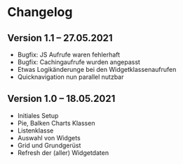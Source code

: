 Changelog
=========


Version 1.1 – 27.05.2021
--------------------------

- Bugfix: JS Aufrufe waren fehlerhaft
- Bugfix: Cachingaufrufe wurden angepasst
- Etwas Logikänderunge bei den Widgetklassenaufrufen
- Quicknavigation nun parallel nutzbar

Version 1.0 – 18.05.2021
--------------------------

- Initiales Setup
- Pie, Balken Charts Klassen
- Listenklasse
- Auswahl von Widgets
- Grid und Grundgerüst
- Refresh der (aller) Widgetdaten
